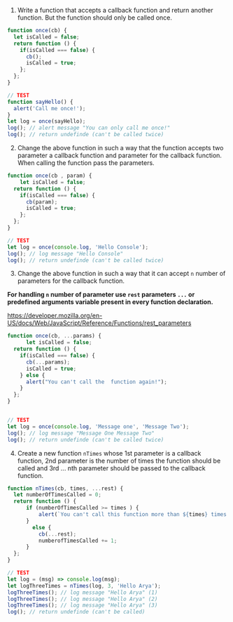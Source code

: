 1. Write a function that accepts a callback function and return another function. But the function should only be called once.

```js
function once(cb) {
  let isCalled = false;
  return function () {
    if(isCalled === false) {
      cb();
      isCalled = true;
    };
  };
}

// TEST
function sayHello() {
  alert('Call me once!');
}
let log = once(sayHello);
log(); // alert message "You can only call me once!"
log(); // return undefinde (can't be called twice)
```

2. Change the above function in such a way that the function accepts two parameter a callback function and parameter for the callback function. When calling the function pass the parameters.

```js
function once(cb , param) {
    let isCalled = false;
  return function () {
    if(isCalled === false) {
      cb(param);
      isCalled = true;
    };
  };
}

// TEST
let log = once(console.log, 'Hello Console');
log(); // log message "Hello Console"
log(); // return undefinde (can't be called twice)
```

3. Change the above function in such a way that it can accept `n` number of parameters for the callback function.

**For handling `n` number of parameter use `rest` parameters `...` or predefined arguments variable present in every function declaration.**

https://developer.mozilla.org/en-US/docs/Web/JavaScript/Reference/Functions/rest_parameters

```js
function once(cb, ...params) {
      let isCalled = false;
  return function () {
    if(isCalled === false) {
      cb(...params);
      isCalled = true;
    } else {
      alert("You can't call the  function again!");
    }
  };
}


// TEST
let log = once(console.log, 'Message one', 'Message Two');
log(); // log message "Message One Message Two"
log(); // return undefinde (can't be called twice)
```

4. Create a new function `nTimes` whose 1st parameter is a callback function, 2nd parameter is the number of times the function should be called and 3rd ... nth parameter should be passed to the callback function.

```js
function nTimes(cb, times, ...rest) {
  let numberOfTimesCalled = 0;
  return function () {
      if (numberOfTimesCalled >= times ) {
          alert(`You can't call this function more than ${times} times!`)
      }
        else {
          cb(...rest);
          numberofTimesCalled += 1; 
      }
  };
}

// TEST
let log = (msg) => console.log(msg);
let logThreeTimes = nTimes(log, 3, 'Hello Arya');
logThreeTimes(); // log message "Hello Arya" (1)
logThreeTimes(); // log message "Hello Arya" (2)
logThreeTimes(); // log message "Hello Arya" (3)
log(); // return undefinde (can't be called)
```
